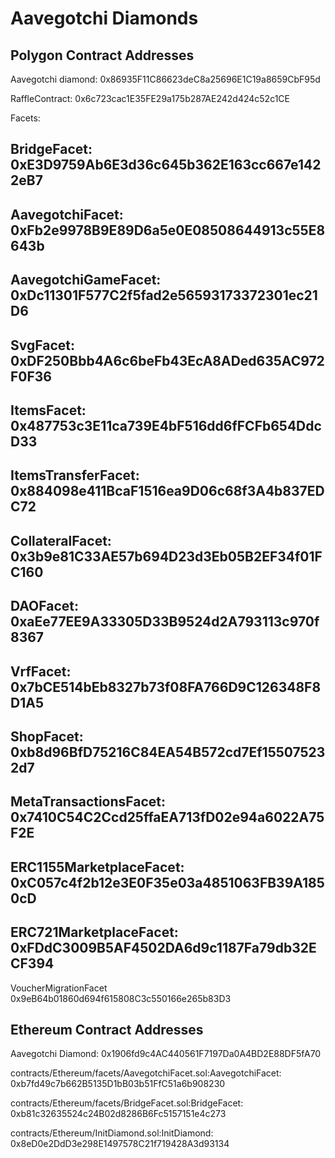 # Aavegotchi Diamonds

## Polygon Contract Addresses

Aavegotchi diamond: 0x86935F11C86623deC8a25696E1C19a8659CbF95d

RaffleContract: 0x6c723cac1E35FE29a175b287AE242d424c52c1CE

Facets:

BridgeFacet: 0xE3D9759Ab6E3d36c645b362E163cc667e1422eB7
--
AavegotchiFacet: 0xFb2e9978B9E89D6a5e0E08508644913c55E8643b
--
AavegotchiGameFacet: 0xDc11301F577C2f5fad2e56593173372301ec21D6
--
SvgFacet: 0xDF250Bbb4A6c6beFb43EcA8ADed635AC972F0F36
--
ItemsFacet: 0x487753c3E11ca739E4bF516dd6fFCFb654DdcD33
--
ItemsTransferFacet: 0x884098e411BcaF1516ea9D06c68f3A4b837EDC72
--
CollateralFacet: 0x3b9e81C33AE57b694D23d3Eb05B2EF34f01FC160
--
DAOFacet: 0xaEe77EE9A33305D33B9524d2A793113c970f8367
--
VrfFacet: 0x7bCE514bEb8327b73f08FA766D9C126348F8D1A5
--
ShopFacet: 0xb8d96BfD75216C84EA54B572cd7Ef155075232d7
--
MetaTransactionsFacet: 0x7410C54C2Ccd25ffaEA713fD02e94a6022A75F2E
--
ERC1155MarketplaceFacet: 0xC057c4f2b12e3E0F35e03a4851063FB39A1850cD
--
ERC721MarketplaceFacet: 0xFDdC3009B5AF4502DA6d9c1187Fa79db32ECF394
--
VoucherMigrationFacet 0x9eB64b01860d694f615808C3c550166e265b83D3

## Ethereum Contract Addresses

Aavegotchi Diamond: 0x1906fd9c4AC440561F7197Da0A4BD2E88DF5fA70

contracts/Ethereum/facets/AavegotchiFacet.sol:AavegotchiFacet: 0xb7fd49c7b662B5135D1bB03b51FfC51a6b908230

contracts/Ethereum/facets/BridgeFacet.sol:BridgeFacet: 0xb81c32635524c24B02d8286B6Fc5157151e4c273

contracts/Ethereum/InitDiamond.sol:InitDiamond: 0x8eD0e2DdD3e298E1497578C21f719428A3d93134
